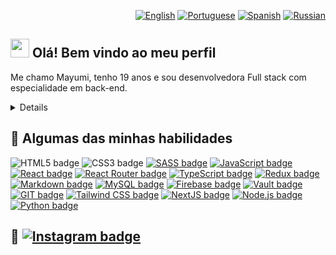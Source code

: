 <div align="right">
  
  [![English](https://flagsapi.com/US/flat/32.png)](README.md)
  [![Portuguese](https://flagsapi.com/BR/flat/32.png)](README_pt-BR.md)
  [![Spanish](https://flagsapi.com/ES/flat/32.png)](README_es.md)
  [![Russian](https://flagsapi.com/RU/flat/32.png)](README_ru.md)
  
</div>

## <img src="https://media.giphy.com/media/hvRJCLFzcasrR4ia7z/giphy.gif" width="30px"> Olá! Bem vindo ao meu perfil 

<p>
Me chamo Mayumi, tenho 19 anos e sou desenvolvedora Full stack com especialidade em back-end. 
</p>

<details>
<p>
Tengo experiencia en el mercado industrial como operario de maquinaria, siendo responsable de programar el corte de piezas al inicio de la línea de producción de casi 100 personas.
</p>

<p>
También trabajé con automatización, habiendo desarrollado ya un producto patentado, automatizando un proceso de fabricación de máquinas de coser industriales, desencadenando cortes para separar piezas en 0,7 milisegundos con programación embebida en C y C ++, aumentando la producción y evitando desperdicio de materiales.
</p>

</details>

## 📌 Algumas das minhas habilidades 

![HTML5 badge](https://img.shields.io/badge/HTML5-E34F26?style=for-the-badge&logo=html5&logoColor=white)
![CSS3 badge](https://img.shields.io/badge/CSS3-1572B6?style=for-the-badge&logo=css3&logoColor=white)
[![SASS badge](https://img.shields.io/badge/Sass-CC6699?style=for-the-badge&logo=sass&logoColor=white)](https://sass-lang.com/)
[![JavaScript badge](https://img.shields.io/badge/JavaScript-F7DF1E?style=for-the-badge&logo=javascript&logoColor=black)](https://developer.mozilla.org/pt-BR/docs/Web/JavaScript)
[![React badge](https://img.shields.io/badge/React-20232A?style=for-the-badge&logo=react&logoColor=61DAFB)](https://reactjs.org)
[![React Router badge](https://img.shields.io/badge/React_Router-CA4245?style=for-the-badge&logo=react-router&logoColor=white)](https://reactrouter.com/en/main)
[![TypeScript badge](https://img.shields.io/badge/TypeScript-007ACC?style=for-the-badge&logo=typescript&logoColor=white)](https://www.typescriptlang.org/)
[![Redux badge](https://img.shields.io/badge/Redux-593D88?style=for-the-badge&logo=redux&logoColor=white)](https://redux.js.org/)
[![Markdown badge](https://img.shields.io/badge/Markdown-000000?style=for-the-badge&logo=markdown&logoColor=white)](https://www.markdownguide.org/)
[![MySQL badge](https://img.shields.io/badge/MySQL-00000F?style=for-the-badge&logo=mysql&logoColor=white)](https://www.mysql.com/)
[![Firebase badge](https://img.shields.io/badge/Firebase-F29D0C?style=for-the-badge&logo=firebase&logoColor=white)](https://firebase.google.com/)
[![Vault badge](https://img.shields.io/badge/Vault-FFFFFF?style=for-the-badge&logo=vault&logoColor=black)](https://www.hashicorp.com/products/vault)
[![GIT badge](https://img.shields.io/badge/Git-E34F26?style=for-the-badge&logo=git&logoColor=white)](https://git-scm.com/)
[![Tailwind CSS badge](https://img.shields.io/badge/Tailwind_CSS-38B2AC?style=for-the-badge&logo=tailwind-css&logoColor=white)](https://tailwindcss.com/)
[![NextJS badge](https://img.shields.io/badge/-NextJS-333333?style=for-the-badge&logo=next.js&logoColor=white)]([https://nodejs.org/en/](https://nextjs.org/))
[![Node.js badge](https://img.shields.io/badge/Node.js-43853D?style=for-the-badge&logo=node.js&logoColor=white)](https://nodejs.org/en/)
[![Python badge](https://img.shields.io/badge/python-3670A0?style=for-the-badge&logo=python&logoColor=ffdd54)](https://www.python.org)

## 🌸 [![Instagram badge](https://img.shields.io/badge/Instagram-E4405F?style=for-the-badge&logo=instagram&logoColor=white)](https://www.instagram.com/_mayumifx/)
